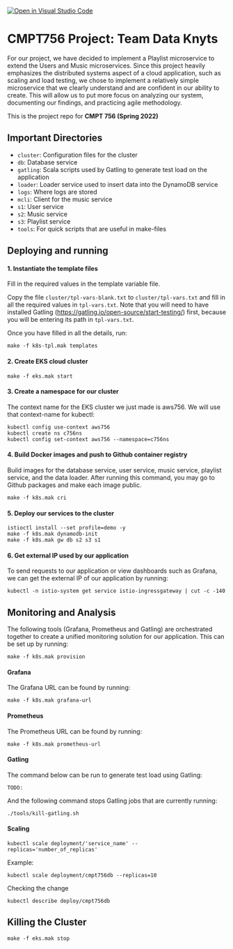 [![Open in Visual Studio Code](https://classroom.github.com/assets/open-in-vscode-f059dc9a6f8d3a56e377f745f24479a46679e63a5d9fe6f495e02850cd0d8118.svg)](https://classroom.github.com/online_ide?assignment_repo_id=7355594&assignment_repo_type=AssignmentRepo)
# CMPT756 Project: Team Data Knyts

For our project, we have decided to implement a Playlist microservice to extend the Users and Music microservices. Since this project heavily emphasizes the distributed systems aspect of a cloud application, such as scaling and load testing, we chose to implement a relatively simple microservice that we clearly understand and are confident in our ability to create. This will allow us to put more focus on analyzing our system, documenting our findings, and practicing agile methodology.

This is the project repo for **CMPT 756 (Spring 2022)**

## Important Directories

- `cluster`: Configuration files for the cluster
- `db`: Database service
- `gatling`: Scala scripts used by Gatling to generate test load on the application
- `loader`: Loader service used to insert data into the DynamoDB service
- `logs`: Where logs are stored
- `mcli`: Client for the music service
- `s1`: User service
- `s2`: Music service
- `s3`: Playlist service
- `tools`: For quick scripts that are useful in make-files

## Deploying and running

#### 1. Instantiate the template files

Fill in the required values in the template variable file.


Copy the file `cluster/tpl-vars-blank.txt` to `cluster/tpl-vars.txt`
and fill in all the required values in `tpl-vars.txt`. Note that you
will need to have installed Gatling (https://gatling.io/open-source/start-testing/) first, because you will be entering its path in `tpl-vars.txt`. 

Once you have filled in all the details, run:

~~~
make -f k8s-tpl.mak templates
~~~

#### 2. Create EKS cloud cluster

~~~
make -f eks.mak start
~~~

#### 3. Create a namespace for our cluster

The context name for the EKS cluster we just made is aws756. We will use that context-name for kubectl:

~~~
kubectl config use-context aws756
kubectl create ns c756ns
kubectl config set-context aws756 --namespace=c756ns
~~~

#### 4. Build Docker images and push to Github container registry

Build images for the database service, user service, music service, playlist service, and the data loader. After running this command, you may go to Github packages and make each image public.

~~~
make -f k8s.mak cri
~~~

#### 5. Deploy our services to the cluster

~~~
istioctl install --set profile=demo -y
make -f k8s.mak dynamodb-init
make -f k8s.mak gw db s2 s3 s1
~~~

#### 6. Get external IP used by our application

To send requests to our application or view dashboards such as Grafana, we can get the external IP of our application by running:

~~~
kubectl -n istio-system get service istio-ingressgateway | cut -c -140
~~~

## Monitoring and Analysis

The following tools (Grafana, Prometheus and Gatling) are orchestrated together to create a unified monitoring solution for our application. This can be set up by running:

~~~
make -f k8s.mak provision
~~~

#### Grafana

The Grafana URL can be found by running:

~~~
make -f k8s.mak grafana-url
~~~

#### Prometheus

The Prometheus URL can be found by running:

~~~
make -f k8s.mak prometheus-url
~~~

#### Gatling

The command below can be run to generate test load using Gatling:

~~~
TODO: 
~~~

And the following command stops Gatling jobs that are currently running:

~~~
./tools/kill-gatling.sh
~~~

#### Scaling

~~~
kubectl scale deployment/'service_name' --replicas='number_of_replicas'
~~~
Example: 
~~~
kubectl scale deployment/cmpt756db --replicas=10
~~~
Checking the change
~~~
kubectl describe deploy/cmpt756db
~~~

## Killing the Cluster

~~~
make -f eks.mak stop
~~~
